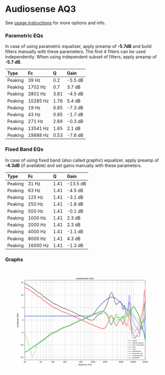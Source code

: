 # Audiosense AQ3
See [usage instructions](https://github.com/jaakkopasanen/AutoEq#usage) for more options and info.

### Parametric EQs
In case of using parametric equalizer, apply preamp of **-5.7dB** and build filters manually
with these parameters. The first 4 filters can be used independently.
When using independent subset of filters, apply preamp of **-5.7 dB**.

| Type    | Fc       |    Q | Gain    |
|:--------|:---------|:-----|:--------|
| Peaking | 39 Hz    | 0.2  | -5.5 dB |
| Peaking | 1702 Hz  | 0.7  | 3.7 dB  |
| Peaking | 2801 Hz  | 3.81 | -4.5 dB |
| Peaking | 10285 Hz | 1.76 | 5.4 dB  |
| Peaking | 19 Hz    | 0.85 | -7.3 dB |
| Peaking | 43 Hz    | 0.95 | -1.7 dB |
| Peaking | 271 Hz   | 2.89 | -0.3 dB |
| Peaking | 13541 Hz | 1.65 | 2.1 dB  |
| Peaking | 19888 Hz | 0.53 | -7.6 dB |

### Fixed Band EQs
In case of using fixed band (also called graphic) equalizer, apply preamp of **-4.3dB**
(if available) and set gains manually with these parameters.

| Type    | Fc       |    Q | Gain     |
|:--------|:---------|:-----|:---------|
| Peaking | 31 Hz    | 1.41 | -13.5 dB |
| Peaking | 63 Hz    | 1.41 | -4.5 dB  |
| Peaking | 125 Hz   | 1.41 | -3.1 dB  |
| Peaking | 250 Hz   | 1.41 | -1.8 dB  |
| Peaking | 500 Hz   | 1.41 | -0.1 dB  |
| Peaking | 1000 Hz  | 1.41 | 2.3 dB   |
| Peaking | 2000 Hz  | 1.41 | 2.3 dB   |
| Peaking | 4000 Hz  | 1.41 | -1.1 dB  |
| Peaking | 8000 Hz  | 1.41 | 4.3 dB   |
| Peaking | 16000 Hz | 1.41 | -1.3 dB  |

### Graphs
![](./Audiosense%20AQ3.png)